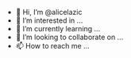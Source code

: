 - 👋 Hi, I’m @alicelazic
- 👀 I’m interested in ...
- 🌱 I’m currently learning ...
- 💞️ I’m looking to collaborate on ...
- 📫 How to reach me ...

<!---
alicelazic/alicelazic is a ✨ special ✨ repository because its `README.md` (this file) appears on your GitHub profile.
You can click the Preview link to take a look at your changes.
--->

